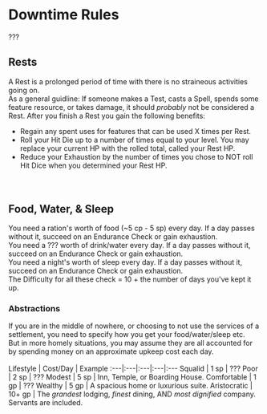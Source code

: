 # Downtime Rules 
???

## Rests
A Rest is a prolonged period of time with there is no straineous activities going on. <br>
As a general guidline: If someone makes a Test, casts a Spell, spends some feature resource, or takes damage, it should *probably* not be considered a Rest.
After you finish a Rest you gain the following benefits: <br>
+ Regain any spent uses for features that can be used X times per Rest.
+ Roll your Hit Die up to a number of times equal to your level. You may replace your current HP with the rolled total, called your Rest HP. <br>
+ Reduce your Exhaustion by the number of times you chose to NOT roll Hit Dice when you determined your Rest HP. <br>
#### <br>

## Food, Water, & Sleep
You need a ration's worth of food (~5 cp - 5 sp) every day. If a day passes without it, succeed on an Endurance Check or gain exhaustion. <br>
You need a ??? worth of drink/water every day. If a day passes without it, succeed on an Endurance Check or gain exhaustion. <br>
You need a night's worth of sleep every day. If a day passes without it, succeed on an Endurance Check or gain exhaustion. <br>
The Difficulty for all these check = 10 + the number of days you've kept it up.

### Abstractions
If you are in the middle of nowhere, or choosing to not use the services of a settlement, you need to specify how you get your food/water/sleep etc. <br>
But in more homely situations, you may assume they are all accounted for by spending money on an approximate upkeep cost each day. <br>
<br>
Lifestyle | Cost/Day | Example
:---|:---|:---|:---|:---
Squalid | 1 sp | ??? 
Poor | 2 sp | ???
Modest | 5 sp | Inn, Temple, or Boarding House.
Comfortable | 1 gp | ???
Wealthy | 5 gp | A spacious home or luxurious suite.
Aristocratic | 10+ gp | The *grandest* lodging, *finest* dining, AND *most dignified* company. Servants are included.